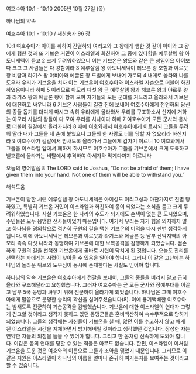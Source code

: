 여호수아 10:1 - 10:10 
2005년 10월 27일 (목)

하나님의 약속



여호수아 10:1 - 10:10 / 새찬송가 96 장


10:1 여호수아가 아이를 취하여 진멸하되 여리고와 그 왕에게 행한 것 같이 아이와 그 왕에게 행한 것과 또 기브온 거민이 이스라엘과 화친하여 그 중에 있다함을 예루살렘 왕 아도니세덱이 듣고 2 크게 두려워하였으니 이는 기브온은 왕도와 같은 큰 성임이요 아이보다 크고 그 사람들은 다 강함이라 3 예루살렘 왕 아도니세덱이 헤브론 왕 호함과 야르뭇 왕 비람과 라기스 왕 야비아와 에글론 왕 드빌에게 보내어 가로되 4 내게로 올라와 나를 도우라 우리가 기브온을 치자 이는 기브온이 여호수아와 이스라엘 자손으로 더불어 화친하였음이니라 하매 5 이러므로 아모리 다섯 왕 곧 예루살렘 왕과 헤브론 왕과 야르뭇 왕과 라기스 왕과 에글론 왕이 함께 모여 자기들의 모든 군대를 거느리고 올라와서 기브온에 대진하고 싸우니라 6 기브온 사람들이 길갈 진에 보내어 여호수아에게 전언하되 당신의 종들 돕기를 더디게 마시고 속히 우리에게 올라와서 우리를 구조하소서 산지에 거하는 아모리 사람의 왕들이 다 모여 우리를 치나이다 하매 7 여호수아가 모든 군사와 용사로 더불어 길갈에서 올라가니라 8 때에 여호와께서 여호수아에게 이르시되 그들을 두려워 말라 내가 그들을 네 손에 붙였으니 그들의 한 사람도 너를 당할 자 없으리라 하신지라 9 여호수아가 길갈에서 밤새도록 올라가서 그들에게 갑자기 이르니 10 여호와께서 그들을 이스라엘 앞에서 패하게 하시므로 여호수아가 그들을 기브온에서 크게 도륙하고 벧호론에 올라가는 비탈에서 추격하여 아세가와 막게다까지 이르니라 

오늘의 영어말씀 
8 The LORD said to Joshua, “Do not be afraid of them; I have given them into your hand. Not one of them will be able to withstand you.”

해석도움





기브온이 당한 시련 
예루살렘 왕 아도니세덱은 아이성도 여리고성과 마찬가지로 진멸 당하였고, 특별히 기브온 거민이 이스라엘과 화친하여 종이 되었다는 소식을 듣고 크게 두려워하였습니다. 사실 기브온은 한 나라의 수도가 되기에도 손색이 없는 큰 도시였으며, 주민들은 모두 용맹한 전사들이었기 때문입니다. 여기서 우리는 자기 힘을 의지하지 않고 하나님을 경외함으로 겸손히 구원의 길을 택한 기브온의 미덕을 다시 한번 생각하게 됩니다. 이에 아도니세덱은 헤브론과 야르뭇과 라기스와 에글론 등 남부 산악지역의 아모리 족속 다섯 나라와 동맹하여 기브온에 대한 보복공격을 감행하게 되었습니다. 겸손하게 구원의 길을 선택한 기브온에게 곧바로 시련이 닥치게 된 것입니다. 오늘도 진리를 선택하는 자에게는 시련이 찾아올 수 있음을 알아야 합니다. 그러나 이 같은 고난에는 하나님의 놀라운 위로와 도우심이 동시에 존재한다는 사실도 믿어야 합니다. 

하나님의 약속 
기브온은 여호수아에게 전갈을 보내어, 그들의 종들을 버리지 말고 급히 올라와 구조해달라고 요청했습니다. 그러자 여호수아는 곧 모든 군사와 정예부대를 이끌고 남부 5국 동맹과 싸우기 위해 진군하여 올라가게 되었습니다. 하나님은 그때 여호수아에게 말씀으로 분명한 승리의 확신을 심어주셨습니다(8). 이에 용기백배한 여호수아는 밤새도록 진군하여 기습공격을 감행했습니다. 기브온에 대한 이스라엘의 연대가 그렇게 견고할 것이라고 생각지 못하고 있던 동맹군들은 혼비백산하여 속수무책으로 당하게 되었습니다. 그들의 생각에는 자신들이 기브온을 칠 때, 앓던 이를 수고하지 않고 빼게 된 이스라엘은 시간을 지체하면서 방기해버릴 것이라고 생각했던 것입니다. 장성한 자는 연약한 자들의 외침을 들을 수 있어야 합니다. 그리고 한 몸처럼 신속하게 도와야 합니다. 이같은 몸의 연대를 당할 수 있는 적들은 아무도 없습니다. 한편, 이스라엘이 이처럼 기브온을 도운 것은 여호와의 이름으로 그들과 조약을 맺었기 때문입니다. 그러므로 이같은 지원은 이스라엘이 하나님의 이름을 얼마나 존귀히 여기는지를 보여주는 것이라고 할 수 있습니다.
